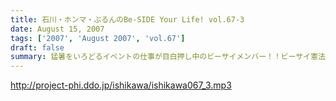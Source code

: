 ```yaml
---
title: 石川・ホンマ・ぶるんのBe-SIDE Your Life! vol.67-3
date: August 15, 2007
tags: ['2007', 'August 2007', 'vol.67']
draft: false
summary: 猛暑をいろどるイベントの仕事が目白押し中のビーサイメンバー！！ビーサイ憲法により、本職仕事中の声かけは御法度となっておりますが、足を運んだ方は静観していただけると幸いです。NAMAE
---
```


http://project-phi.ddo.jp/ishikawa/ishikawa067_3.mp3